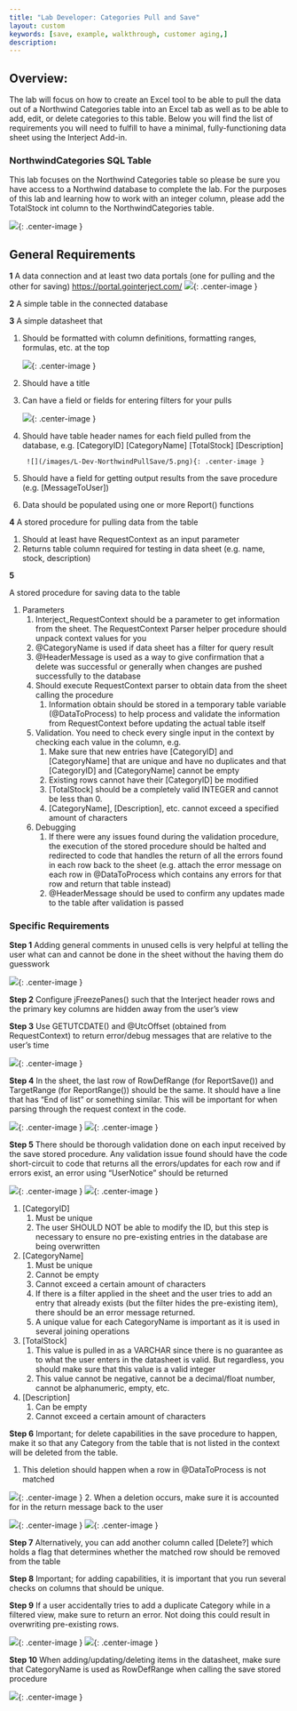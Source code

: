 ```yaml
---
title: "Lab Developer: Categories Pull and Save"
layout: custom
keywords: [save, example, walkthrough, customer aging,]
description:
---
```

##  **Overview:**

The lab will focus on how to create an Excel tool to be able to pull the data out of a Northwind Categories table into an Excel tab as well as to be able to add, edit, or delete categories to this table. Below you will find the list of requirements you will need to fulfill to have a minimal, fully-functioning data sheet using the Interject Add-in. 

###  NorthwindCategories SQL Table 

This lab focuses on the Northwind Categories table so please be sure you have access to a Northwind database to complete the lab.
For the purposes of this lab and learning how to work with an integer column, please add the TotalStock int column to the NorthwindCategories table.

![](/images/L-Dev-NorthwindPullSave/1.png){: .center-image }

## General Requirements

**1** 
A data connection and at least two data portals (one for pulling and the other for saving)
    https://portal.gointerject.com/
![](/images/L-Dev-NorthwindPullSave/2.png){: .center-image }

**2**
A simple table in the connected database

**3**
A simple datasheet that
1. Should be formatted with column definitions, formatting ranges, formulas, etc. at the top
    
    ![](/images/L-Dev-NorthwindPullSave/3.png){: .center-image }

2. Should have a title
3. Can have a field or fields for entering filters for your pulls

    ![](/images/L-Dev-NorthwindPullSave/4.png){: .center-image }

4. Should have table header names for each field pulled from the database, e.g.
        [CategoryID]
        [CategoryName]
        [TotalStock]
        [Description]

        ![](/images/L-Dev-NorthwindPullSave/5.png){: .center-image }
    
5. Should have a field for getting output results from the save procedure (e.g. [MessageToUser])
6. Data should be populated using one or more Report() functions

**4**
A stored procedure for pulling data from the table
1. Should at least have RequestContext as an input parameter
2. Returns table column required for testing in data sheet (e.g. name, stock, description)

**5**

A stored procedure for saving data to the table
1. Parameters
    1. Interject_RequestContext should be a parameter to get information from the sheet. The RequestContext Parser helper procedure should unpack context values for you
    2. @CategoryName is used if data sheet has a filter for query result
    3. @HeaderMessage is used as a way to give confirmation that a delete was successful or       generally when changes are pushed successfully to the database
    4. Should execute RequestContext parser to obtain data from the sheet calling the procedure
        1. Information obtain should be stored in a temporary table variable (@DataToProcess) to help process and validate the information from RequestContext before updating the actual table itself
    5. Validation. You need to check every single input in the context by checking each value in the column, e.g.
        1. Make sure that new entries have [CategoryID] and [CategoryName] that are unique and have no duplicates and that [CategoryID] and [CategoryName] cannot be empty 
        2. Existing rows cannot have their [CategoryID] be modified
        3. [TotalStock] should be a completely valid INTEGER and cannot be less than 0.
        4. [CategoryName], [Description], etc. cannot exceed a specified amount of characters
    5. Debugging
        1. If there were any issues found during the validation procedure, the execution of the stored procedure should be halted and redirected to code that handles the return of all the errors found in each row back to the sheet (e.g. attach the error message on each row in @DataToProcess which contains any errors for that row and return that table instead)
        2. @HeaderMessage should be used to confirm any updates made to the table after validation is passed

### Specific Requirements


**Step 1**
Adding general comments in unused cells is very helpful at telling the user what can and cannot be done in the sheet without the having them do guesswork

![](/images/L-Dev-NorthwindPullSave/6.png){: .center-image }

**Step 2**
Configure jFreezePanes() such that the Interject header rows and the primary key columns are hidden away from the user’s view

**Step 3**
Use GETUTCDATE() and @UtcOffset (obtained from RequestContext) to return error/debug messages that are relative to the user’s time

![](/images/L-Dev-NorthwindPullSave/7.png){: .center-image }

**Step 4**
In the sheet, the last row of RowDefRange (for ReportSave()) and TargetRange (for ReportRange()) should be the same. It should have a line that has “End of list” or something similar. This will be important for when parsing through the request context in the code.

![](/images/L-Dev-NorthwindPullSave/8.png){: .center-image }
![](/images/L-Dev-NorthwindPullSave/9.png){: .center-image }

**Step 5**
There should be thorough validation done on each input received by the save stored procedure. Any validation issue found should have the code short-circuit to code that returns all the errors/updates for each row and if errors exist, an error using “UserNotice” should be returned

![](/images/L-Dev-NorthwindPullSave/10.png){: .center-image }
![](/images/L-Dev-NorthwindPullSave/11.png){: .center-image }

1. [CategoryID]
    1. Must be unique
    2. The user SHOULD NOT be able to modify the ID, but this step is necessary to ensure no pre-existing entries in the database are being overwritten
2. [CategoryName]
    1. Must be unique
    2. Cannot be empty
    3. Cannot exceed a certain amount of characters
    4. If there is a filter applied in the sheet and the user tries to add an entry that already exists (but the filter hides the pre-existing item), there should be an error message returned. 
    5. A unique value for each CategoryName is important as it is used in several joining operations
3. [TotalStock]
    1. This value is pulled in as a VARCHAR since there is no guarantee as to what the user enters in the datasheet is valid. But regardless, you should make sure that this value is a valid integer
    2. This value cannot be negative, cannot be a decimal/float number, cannot be alphanumeric, empty, etc.
4. [Description]
    1. Can be empty
    2. Cannot exceed a certain amount of characters

**Step 6**
Important; for delete capabilities in the save procedure to happen, make it so that any Category from the table that is not listed in the context will be deleted from the table.
1. This deletion should happen when a row in @DataToProcess is not matched

![](/images/L-Dev-NorthwindPullSave/12.png){: .center-image }
2. When a deletion occurs, make sure it is accounted for in the return message back to the user

![](/images/L-Dev-NorthwindPullSave/13.png){: .center-image } 
![](/images/L-Dev-NorthwindPullSave/14.png){: .center-image }

**Step 7**
Alternatively, you can add another column called [Delete?] which holds a flag that determines whether the matched row should be removed from the table

**Step 8**
Important; for adding capabilities, it is important that you run several checks on columns that should be unique.

**Step 9**
If a user accidentally tries to add a duplicate Category while in a filtered view, make sure to return an error. Not doing this could result in overwriting pre-existing rows.

![](/images/L-Dev-NorthwindPullSave/15.png){: .center-image }
![](/images/L-Dev-NorthwindPullSave/16.png){: .center-image }

**Step 10**
When adding/updating/deleting items in the datasheet, make sure that CategoryName is used as RowDefRange when calling the save stored procedure



![](/images/L-Dev-NorthwindPullSave/17.png){: .center-image }












